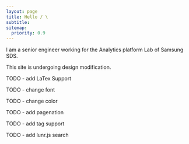 ```yaml
---
layout: page
title: Hello / \
subtitle:
sitemap:
  priority: 0.9
---
```


<!-- <img src="{{ '/assets/img/pudhina.jpg' | prepend: site.baseurl }}" id="about-img"> -->

<div id="describe-text">
	<p>I am a senior engineer working for the Analytics platform Lab of Samsung SDS. </p>

</div>
    <p>This site is undergoing design modification.</p>
    <p>TODO - add LaTex Support</p>
    <p>TODO - change font</p>
    <p>TODO - change color</p>
    <p>TODO - add pagenation</p>
    <p>TODO - add tag support</p>
    <p>TODO - add lunr.js search</p>
